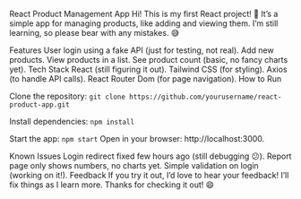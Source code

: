 React Product Management App
Hi! This is my first React project! 🎉
It’s a simple app for managing products, like adding and viewing them.
I’m still learning, so please bear with any mistakes. 😅

Features
User login using a fake API (just for testing, not real).
Add new products.
View products in a list.
See product count (basic, no fancy charts yet).
Tech Stack
React (still figuring it out).
Tailwind CSS (for styling).
Axios (to handle API calls).
React Router Dom (for page navigation).
How to Run

Clone the repository:
`git clone https://github.com/yourusername/react-product-app.git`
 
Install dependencies:
`npm install`

Start the app:
`npm start`
Open in your browser: http://localhost:3000.

Known Issues
Login redirect fixed few hours ago (still debugging 😕).
Report page only shows numbers, no charts yet.
Simple validation on login (working on it!).
Feedback
If you try it out, I’d love to hear your feedback!
I’ll fix things as I learn more.
Thanks for checking it out! 😄

